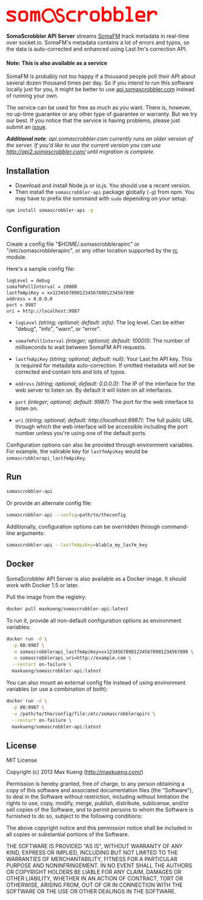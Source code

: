 ![SomaScrobbler API Server](./static/logo.png)
==============================================


**SomaScrobbler API Server** streams [SomaFM](http://somafm.com/) track
metadata in real-time over socket.io. SomaFM's metadata contains a lot of
errors and typos, so the data is auto-corrected and enhanced using Last.fm's
correction API.

#### Note: This is also available as a service

SomaFM is probably not too happy if a thousand people poll their API about
several dozen thousand times per day.  So if you intend to run this software
locally just for you, it might be better to use
[api.somascrobbler.com](http://api.somascrobbler.com) instead of running your
own.

The service can be used for free as much as you want. There is, however, no
up-time guarantee or any other type of guarantee or warranty. But we try our
best. If you notice that the service is having problems, please just submit an
[issue](https://github.com/maxkueng/somascrobbler-api/issues).

_**Additional note**: api.somascrobbler.com currently runs an older version of
the server. If you'd like to use the current version you can use
http://api2.somascrobbler.com/ until migration is complete._


## Installation

 - Download and install Node.js or io.js. You should use a recent version.
 - Then install the `somascrobbler-api` package globally (`-g`) from npm. You
   may have to prefix the sommand with `sudo` depending on your setup.

```sh
npm install somascrobbler-api -g
```

## Configuration

Create a config file "$HOME/.somascrobblerapirc" or "/etc/somascrobblerapirc",
or any other location supported by the [rc](https://www.npmjs.com/package/rc)
module.

Here's a sample config file:

```
logLevel = debug
somafmPollInterval = 20000
lastfmApiKey = xx123456789012345678901234567890
address = 0.0.0.0
port = 9987
uri = http://localhost:9987
```

 - `logLevel` *(string; optional; default: info)*: The log level. Can be either
   "debug", "info", "warn", or "error".

 - `somafmPollInterval` *(integer; optional; default: 10000)*: The number of
   milliseconds to wait between SomaFM API requests.

 - `lastfmApiKey` *(string; optional; default: null)*: Your Last.fm API key.
   This is required for metadata auto-correction. If omitted metadata will not
   be corrected and contain lots and lots of typos.

 - `address` *(string; optional; default: 0.0.0.0)*: The IP of the interface
   for the web server to listen on. By default it will listen on all
   interfaces.

 - `port` *(integer; optional; default: 9987)*: The port for the web interface
   to listen on.

 - `uri` *(string; optional; default: http://localhost:9987)*: The full public
   URL through which the web interface will be accessible including the port
   number unless you're using one of the default ports.

Configuration options can also be provided through environment variables. For
example, the valirable key for `lastfmApiKey` would be
`somascrobblerapi_lastfmApiKey`.


## Run

```sh
somascrobbler-api
```

Or provide an alternate config file:

```sh
somascrobbler-api --config=path/to/theconfig
```

Additionally, configuration options can be overridden through command-line
arguments:

```sh
somascrobbler-api --lastfmApiKey=blabla_my_lasfm_key
```

## Docker

SomaScrobbler API Server is also available as a Docker image. It should work with Docker 1.5 or later.

Pull the image from the registry:

```sh
docker pull maxkueng/somascrobbler-api:latest
```

To run it, provide all non-default configuration options as environment variables:

```sh
docker run -d \
  -p 80:9987 \
  -e somascrobblerapi_lastfmApiKey=xx123456789012345678901234567890 \
  -e somascrobblerapi_uri=http://example.com \
  --restart on-failure \
  maxkueng/somascrobbler-api:latest
```

You can also mount an external config file instead of using environment
variables (or use a combination of both):

```sh
docker run -d \
  -p 80:9987 \
  -v /path/to/the/config/file:/etc/somascrobblerapirc \
  --restart on-failure \
  maxkueng/somascrobbler-api:latest
```

## License

MIT License

Copyright (c) 2013 Max Kueng (http://maxkueng.com/)
 
Permission is hereby granted, free of charge, to any person obtaining
a copy of this software and associated documentation files (the
"Software"), to deal in the Software without restriction, including
without limitation the rights to use, copy, modify, merge, publish,
distribute, sublicense, and/or sell copies of the Software, and to
permit persons to whom the Software is furnished to do so, subject to
the following conditions:
 
The above copyright notice and this permission notice shall be
included in all copies or substantial portions of the Software.
 
THE SOFTWARE IS PROVIDED "AS IS", WITHOUT WARRANTY OF ANY KIND,
EXPRESS OR IMPLIED, INCLUDING BUT NOT LIMITED TO THE WARRANTIES OF
MERCHANTABILITY, FITNESS FOR A PARTICULAR PURPOSE AND
NONINFRINGEMENT. IN NO EVENT SHALL THE AUTHORS OR COPYRIGHT HOLDERS BE
LIABLE FOR ANY CLAIM, DAMAGES OR OTHER LIABILITY, WHETHER IN AN ACTION
OF CONTRACT, TORT OR OTHERWISE, ARISING FROM, OUT OF OR IN CONNECTION
WITH THE SOFTWARE OR THE USE OR OTHER DEALINGS IN THE SOFTWARE.
